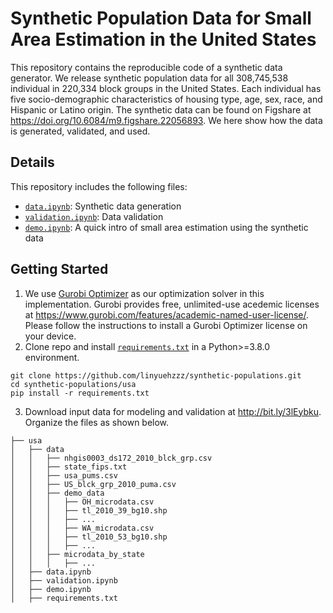 # Synthetic Population Data for Small Area Estimation in the United States

This repository contains the reproducible code of a synthetic data generator. We release synthetic population data for all 308,745,538 individual in 220,334 block groups in the United States. Each individual has five socio-demographic characteristics of housing type, age, sex, race, and Hispanic or Latino origin. The synthetic data can be found on Figshare at <https://doi.org/10.6084/m9.figshare.22056893>. We here show how the data is generated, validated, and used.

## Details
This repository includes the following files:
- [`data.ipynb`]: Synthetic data generation
- [`validation.ipynb`]: Data validation
- [`demo.ipynb`]: A quick intro of small area estimation using the synthetic data

## Getting Started
1. We use [Gurobi Optimizer] as our optimization solver in this implementation. Gurobi provides free, unlimited-use acedemic licenses at <https://www.gurobi.com/features/academic-named-user-license/>. Please follow the instructions to install a Gurobi Optimizer license on your device.
2. Clone repo and install [`requirements.txt`] in a Python>=3.8.0 environment.
```
git clone https://github.com/linyuehzzz/synthetic-populations.git
cd synthetic-populations/usa
pip install -r requirements.txt
```
3. Download input data for modeling and validation at <http://bit.ly/3lEybku>. Organize the files as shown below.
```
├── usa
│   ├── data
│   │   ├── nhgis0003_ds172_2010_blck_grp.csv
│   │   ├── state_fips.txt
│   │   ├── usa_pums.csv
│   │   ├── US_blck_grp_2010_puma.csv
│   │   ├── demo_data
│   │   │   ├── OH_microdata.csv
│   │   │   ├── tl_2010_39_bg10.shp
│   │   │   ├── ...
│   │   │   ├── WA_microdata.csv
│   │   │   ├── tl_2010_53_bg10.shp
│   │   │   ├── ...
│   │   ├── microdata_by_state
│   │   │   ├── ...
│   ├── data.ipynb
│   ├── validation.ipynb
│   ├── demo.ipynb
│   ├── requirements.txt
```


[//]: # 
   [Gurobi Optimizer]: <https://www.gurobi.com/>
   [`data.ipynb`]: <https://github.com/linyuehzzz/synthetic-populations/blob/main/usa/data.ipynb>
   [`validation.ipynb`]: <https://github.com/linyuehzzz/synthetic-populations/blob/main/usa/validation.ipynb>
   [`demo.ipynb`]: <https://github.com/linyuehzzz/synthetic-populations/blob/main/usa/demo.ipynb>
   [`requirements.txt`]: <https://github.com/linyuehzzz/synthetic-populations/blob/main/requirements.txt>
   

   [PlDb]: <https://github.com/joemccann/dillinger/tree/master/plugins/dropbox/README.md>
   [PlGh]: <https://github.com/joemccann/dillinger/tree/master/plugins/github/README.md>
   [PlGd]: <https://github.com/joemccann/dillinger/tree/master/plugins/googledrive/README.md>
   [PlOd]: <https://github.com/joemccann/dillinger/tree/master/plugins/onedrive/README.md>
   [PlMe]: <https://github.com/joemccann/dillinger/tree/master/plugins/medium/README.md>
   [PlGa]: <https://github.com/RahulHP/dillinger/blob/master/plugins/googleanalytics/README.md>
